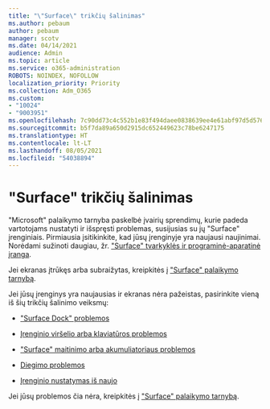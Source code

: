 ```yaml
---
title: "\"Surface\" trikčių šalinimas"
ms.author: pebaum
author: pebaum
manager: scotv
ms.date: 04/14/2021
audience: Admin
ms.topic: article
ms.service: o365-administration
ROBOTS: NOINDEX, NOFOLLOW
localization_priority: Priority
ms.collection: Adm_O365
ms.custom:
- "10024"
- "9003951"
ms.openlocfilehash: 7c90dd73c4c552b1e83f494daee0838639ee4e61abf97d5d576f88ded9a4c631
ms.sourcegitcommit: b5f7da89a650d2915dc652449623c78be6247175
ms.translationtype: HT
ms.contentlocale: lt-LT
ms.lasthandoff: 08/05/2021
ms.locfileid: "54038894"
---
```

# <a name="troubleshoot-surface"></a>"Surface" trikčių šalinimas

"Microsoft" palaikymo tarnyba paskelbė įvairių sprendimų, kurie padeda vartotojams nustatyti ir išspręsti problemas, susijusias su jų "Surface" įrenginiais. Pirmiausia įsitikinkite, kad jūsų įrenginyje yra naujausi naujinimai. Norėdami sužinoti daugiau, žr. ["Surface" tvarkyklės ir programinė-aparatinė įranga](https://docs.microsoft.com/surface/support-solutions-surface#surface-drivers-and-firmware).

Jei ekranas įtrūkęs arba subraižytas, kreipkitės į ["Surface" palaikymo tarnybą](https://docs.microsoft.com/surface/contact-surface-support?tabs=online).

Jei jūsų įrenginys yra naujausias ir ekranas nėra pažeistas, pasirinkite vieną iš šių trikčių šalinimo veiksmų:
 
- ["Surface Dock" problemos](https://docs.microsoft.com/surface/support-solutions-surface#surface-dock-issues)
 
- [Įrenginio viršelio arba klaviatūros problemos](https://support.microsoft.com/sbs/surface/troubleshoot-your-surface-type-cover-or-keyboard-5b7ed1a7-bedd-5164-94a7-87f8e95df3fe?)
 
- ["Surface" maitinimo arba akumuliatoriaus problemos](https://docs.microsoft.com/surface/support-solutions-surface#surface-power-or-battery-issues)
 
- [Diegimo problemos](https://docs.microsoft.com/surface/support-solutions-surface#deployment-issues)
 
- [Įrenginio nustatymas iš naujo](https://docs.microsoft.com/surface/support-solutions-surface#reset-device)

Jei jūsų problemos čia nėra, kreipkitės į ["Surface" palaikymo tarnybą](https://docs.microsoft.com/surface/contact-surface-support?tabs=online).

